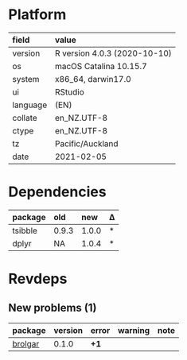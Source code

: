 # Platform

|field    |value                        |
|:--------|:----------------------------|
|version  |R version 4.0.3 (2020-10-10) |
|os       |macOS Catalina 10.15.7       |
|system   |x86_64, darwin17.0           |
|ui       |RStudio                      |
|language |(EN)                         |
|collate  |en_NZ.UTF-8                  |
|ctype    |en_NZ.UTF-8                  |
|tz       |Pacific/Auckland             |
|date     |2021-02-05                   |

# Dependencies

|package |old   |new   |Δ  |
|:-------|:-----|:-----|:--|
|tsibble |0.9.3 |1.0.0 |*  |
|dplyr   |NA    |1.0.4 |*  |

# Revdeps

## New problems (1)

|package                        |version |error  |warning |note |
|:------------------------------|:-------|:------|:-------|:----|
|[brolgar](problems.md#brolgar) |0.1.0   |__+1__ |        |     |

